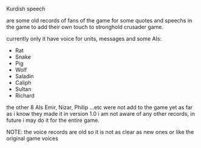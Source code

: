 Kurdish speech

are some old records of fans of the game for some quotes and speechs in the game to add their own touch to stronghold crusader game.

currently only it have voice for units, messages and some AIs:

- Rat
- Snake
- Pig
- Wolf
- Saladin
- Caliph
- Sultan
- Richard

the other 8 AIs Emir, Nizar, Philip ...etc were not add to the game yet as far as i know they made it in version 1.0 i am not aware of any other records, in future i may do it for the entire game.

NOTE: the voice records are old so it is not as clear as new ones or like the original game voices
